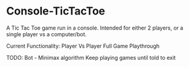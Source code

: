 # Console-TicTacToe
A Tic Tac Toe game run in a console. Intended for either 2 players, or a single player vs a computer/bot.  

Current Functionality:
  Player Vs Player
  Full Game Playthrough

TODO:
  Bot - Minimax algorithm
  Keep playing games until told to exit
